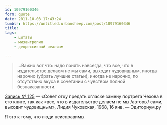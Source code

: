 ```yaml
---
id: 10979160346
form: quote
date: 2011-10-03 17:43:24
tumblr: https://untitled.urbansheep.com/post/10979160346
title: 
tags:
    - цитаты
    - мизантропия
    - депрессивный реализм

---
```


<blockquote>
&hellip;Важно вот что: надо понять навсегда, что все, что в издательстве делаем не мы сами, выходит чудовищным, иногда нарочно (убрать лучшие статьи), иногда не нарочно, по отсутствию вкуса в сочетании с чувством полной безнаказанности.
</blockquote>

<p><a href="http://editorium.ru/125/">Запись № 125</a> — «Совет отцу предать огласке замену портрета Чехова в его книге, так как «все, что в издательстве делаем не мы /авторы/ сами, выходит чудовищным», Лидия Чуковская, 1968, 16 янв. — Эдиториум.ру</p>

<p>Я это к тому, что люди неисправимы.</p>

